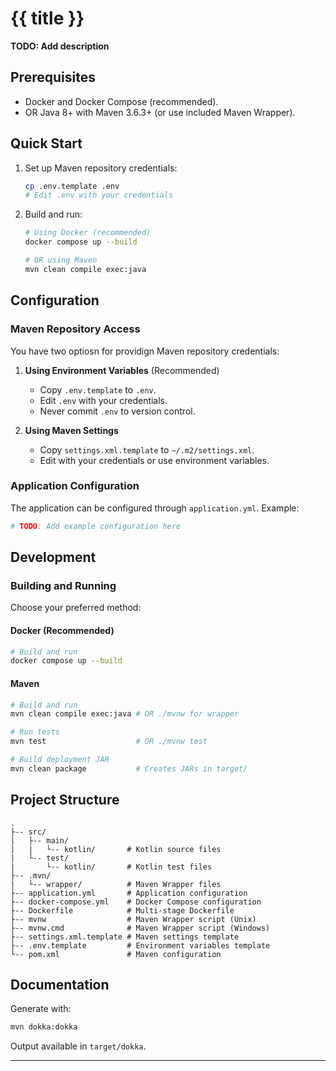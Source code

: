 # {{ title }}

**TODO: Add description**

## Prerequisites

* Docker and Docker Compose (recommended).
* OR Java 8+ with Maven 3.6.3+ (or use included Maven Wrapper).

## Quick Start

1. Set up Maven repository credentials:

    ```bash
    cp .env.template .env
    # Edit .env with your credentials
    ```

2. Build and run:

    ```bash
    # Using Docker (recommended)
    docker compose up --build

    # OR using Maven
    mvn clean compile exec:java
    ```

## Configuration

### Maven Repository Access

You have two optiosn for providign Maven repository credentials:

1. **Using Environment Variables** (Recommended)

    * Copy `.env.template` to `.env`.
    * Edit `.env` with your credentials.
    * Never commit `.env` to version control.

2. **Using Maven Settings**

    * Copy `settings.xml.template` to `~/.m2/settings.xml`.
    * Edit with your credentials or use environment variables.

### Application Configuration

The application can be configured through `application.yml`. Example:

```yaml
# TODO: Add example configuration here
```

## Development

### Building and Running

Choose your preferred method:

#### Docker (Recommended)

```bash
# Build and run
docker compose up --build
```

#### Maven

```bash
# Build and run
mvn clean compile exec:java # OR ./mvnw for wrapper

# Run tests
mvn test                    # OR ./mvnw test

# Build deployment JAR
mvn clean package           # Creates JARs in target/
```

## Project Structure

```
.
├-- src/
|   ├-- main/
|   |   └-- kotlin/       # Kotlin source files
|   └-- test/
|       └-- kotlin/       # Kotlin test files
├-- .mvn/
|   └-- wrapper/          # Maven Wrapper files
├-- application.yml       # Application configuration
├-- docker-compose.yml    # Docker Compose configuration
├-- Dockerfile            # Multi-stage Dockerfile
├-- mvnw                  # Maven Wrapper script (Unix)
├-- mvnw.cmd              # Maven Wrapper script (Windows)
├-- settings.xml.template # Maven settings template
├-- .env.template         # Environment variables template
└-- pom.xml               # Maven configuration
```

## Documentation

Generate with:

```bash
mvn dokka:dokka
```

Output available in `target/dokka`.

---

